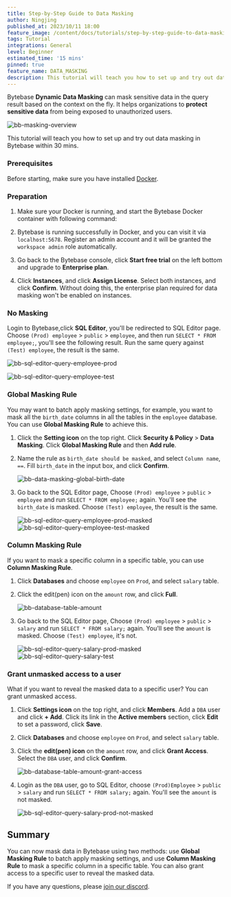 ```yaml
---
title: Step-by-Step Guide to Data Masking
author: Ningjing
published_at: 2023/10/11 18:00
feature_image: /content/docs/tutorials/step-by-step-guide-to-data-masking/data-mask-banner.webp
tags: Tutorial
integrations: General
level: Beginner
estimated_time: '15 mins'
pinned: true
feature_name: DATA_MASKING
description: This tutorial will teach you how to set up and try out data masking in Bytebase.
---
```


Bytebase **Dynamic Data Masking** can mask sensitive data in the query result based on the context on the fly.
It helps organizations to **protect sensitive data** from being exposed to unauthorized users.

![bb-masking-overview](/content/docs/security/data-masking/bb-masking-overview.webp)

This tutorial will teach you how to set up and try out data masking in Bytebase within 30 mins.

### Prerequisites

Before starting, make sure you have installed [Docker](https://www.docker.com/).

### Preparation

1. Make sure your Docker is running, and start the Bytebase Docker container with following command:

   <IncludeBlock url="/docs/get-started/install/terminal-docker-run"></IncludeBlock>

2. Bytebase is running successfully in Docker, and you can visit it via `localhost:5678`. Register an admin account and it will be granted the `workspace admin` role automatically.

3. Go back to the Bytebase console, click **Start free trial** on the left bottom and upgrade to **Enterprise plan**.

4. Click **Instances**, and click **Assign License**. Select both instances, and click **Confirm**. Without doing this, the enterprise plan required for data masking won't be enabled on instances.

### No Masking

Login to Bytebase,click **SQL Editor**, you'll be redirected to SQL Editor page. Choose `(Prod) employee` > `public` > `employee`, and then run `SELECT * FROM employee;`, you'll see the following result. Run the same query against `(Test) employee`, the result is the same.

![bb-sql-editor-query-employee-prod](/content/docs/tutorials/step-by-step-guide-to-data-masking/bb-sql-editor-query-employee-prod.webp)

![bb-sql-editor-query-employee-test](/content/docs/tutorials/step-by-step-guide-to-data-masking/bb-sql-editor-query-employee-test.webp)

### Global Masking Rule

You may want to batch apply masking settings, for example, you want to mask all the `birth_date` columns in all the tables in the `employee` database. You can use **Global Masking Rule** to achieve this.

1. Click the **Setting icon** on the top right. Click **Security & Policy** > **Data Masking**. Click **Global Masking Rule** and then **Add rule**.

2. Name the rule as `birth_date should be masked`, and select `Column name`, `==`. Fill `birth_date` in the input box, and click **Confirm**.

   ![bb-data-masking-global-birth-date](/content/docs/tutorials/step-by-step-guide-to-data-masking/bb-data-masking-global-birth-date.webp)

3. Go back to the SQL Editor page, Choose `(Prod) employee` > `public` > `employee` and run `SELECT * FROM employee;` again. You'll see the `birth_date` is masked. Choose `(Test) employee`, the result is the same.

   ![bb-sql-editor-query-employee-prod-masked](/content/docs/tutorials/step-by-step-guide-to-data-masking/bb-sql-editor-query-employee-prod-masked.webp)
   ![bb-sql-editor-query-employee-test-masked](/content/docs/tutorials/step-by-step-guide-to-data-masking/bb-sql-editor-query-employee-test-masked.webp)

### Column Masking Rule

If you want to mask a specific column in a specific table, you can use **Column Masking Rule**.

1. Click **Databases** and choose `employee` on `Prod`, and select `salary` table.
2. Click the edit(pen) icon on the `amount` row, and click **Full**.

   ![bb-database-table-amount](/content/docs/tutorials/step-by-step-guide-to-data-masking/bb-database-table-amount.webp)

3. Go back to the SQL Editor page, Choose `(Prod) employee` > `public` > `salary` and run `SELECT * FROM salary;` again. You'll see the `amount` is masked. Choose `(Test) employee`, it's not.

   ![bb-sql-editor-query-salary-prod-masked](/content/docs/tutorials/step-by-step-guide-to-data-masking/bb-sql-editor-query-salary-prod-masked.webp)
   ![bb-sql-editor-query-salary-test](/content/docs/tutorials/step-by-step-guide-to-data-masking/bb-sql-editor-query-salary-test.webp)

### Grant unmasked access to a user

What if you want to reveal the masked data to a specific user? You can grant unmasked access.

1. Click **Settings icon** on the top right, and click **Members**. Add a `DBA` user and click **+ Add**. Click its link in the **Active members** section, click **Edit** to set a password, click **Save**.

2. Click **Databases** and choose `employee` on `Prod`, and select `salary` table.

3. Click the **edit(pen) icon** on the `amount` row, and click **Grant Access**. Select the `DBA` user, and click **Confirm**.

   ![bb-database-table-amount-grant-access](/content/docs/tutorials/step-by-step-guide-to-data-masking/bb-database-table-amount-grant-access.webp)

4. Login as the `DBA` user, go to SQL Editor, choose `(Prod)Employee` > `public` > `salary` and run `SELECT * FROM salary;` again. You'll see the `amount` is not masked.

   ![bb-sql-editor-query-salary-prod-not-masked](/content/docs/tutorials/step-by-step-guide-to-data-masking/bb-sql-editor-query-salary-prod-not-masked.webp)

## Summary

You can now mask data in Bytebase using two methods: use **Global Masking Rule** to batch apply masking settings, and use **Column Masking Rule** to mask a specific column in a specific table. You can also grant access to a specific user to reveal the masked data.

If you have any questions, please [join our discord](https://discord.com/invite/huyw7gRsyA).
